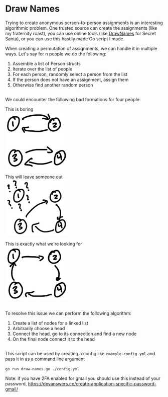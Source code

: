 # Draw Names
Trying to create anonymous person-to-person assignments is an interesting algorithmic problem. One trusted source can create the assignments (like my fraternity roast), you can use online tools (like [DrawNames](drawnames.com) for Secret Santa), or you can use this hastily made Go script I made.

When creating a permutation of assignments, we can handle it in multiple ways. Let's say for n people we do the following:

1. Assemble a list of Person structs
2. Iterate over the list of people
3. For each person, randomly select a person from the list
4. If the person does not have an assignment, assign them
5. Otherwise find another random person

##

We could encounter the following bad formations for four people:

This is boring<br>
<img src="./images/boring.jpeg" alt="boring" width="200"/>

This will leave someone out<br>
<img src="./images/trouble.jpeg" alt="trouble" width="200"/>

This is exactly what we're looking for<br>
<img src="./images/perfect.jpeg" alt="perfect" width="200"/>

##

To resolve this issue we can perform the following algorithm:

1. Create a list of nodes for a linked list
2. Arbitrarily choose a head
3. Connect the head, go to its connection and find a new node
4. On the final node connect it to the head

##

This script can be used by creating a config like `example-config.yml` and pass it in as a command line argument

`go run draw-names.go ./config.yml`

Note: if you have 2FA enabled for gmail you should use this instead of your password, https://devanswers.co/create-application-specific-password-gmail/
